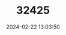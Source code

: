 ---
title: "32425"
category: "Magnolia henryi"
draft: false
date: 2024-02-22 13:03:50
languages:
  Thai: ["Champi Pa", "Mai Chon"]
  Chinese: ["Daye Mulan"]
---